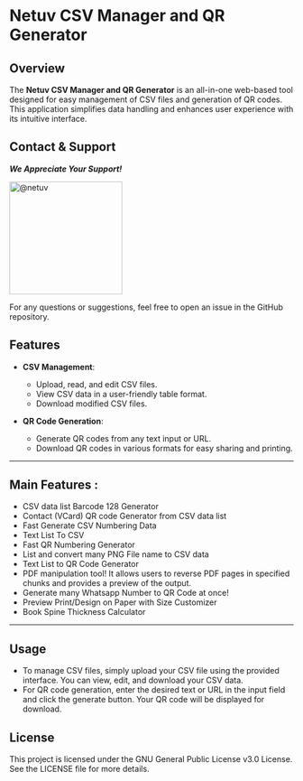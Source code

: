 
# Netuv CSV Manager and QR Generator

## Overview

The **Netuv CSV Manager and QR Generator** is an all-in-one web-based tool designed for easy management of CSV files and generation of QR codes. This application simplifies data handling and enhances user experience with its intuitive interface.

## Contact & Support
***We Appreciate Your Support!*** 

<a href="https://trakteer.id/netuv/tip" target="_blank">
  <img src=https://trakteer-bedesk.s3.ap-southeast-1.amazonaws.com/storage/branding_media/lmWrnYB222t4UieTIowhHr44C1oDJkoSmtEVonF7.png alt="@netuv" width="200" />
</a>

For any questions or suggestions, feel free to open an issue in the GitHub repository.

## Features

-   **CSV Management**:
    
    -   Upload, read, and edit CSV files.
    -   View CSV data in a user-friendly table format.
    -   Download modified CSV files.
-   **QR Code Generation**:
    
    -   Generate QR codes from any text input or URL.
    -   Download QR codes in various formats for easy sharing and printing.
      
*******************************************************************************
## Main Features :

- CSV data list Barcode 128 Generator
- Contact (VCard) QR code Generator from CSV data list
- Fast Generate CSV Numbering Data
- Text List To CSV
- Fast QR Numbering Generator
- List and convert many PNG File name to CSV data
- Text List to QR Code Generator
- PDF manipulation tool! It allows users to reverse PDF pages in specified chunks and provides a preview of the output.
- Generate many Whatsapp Number to QR Code at once!
- Preview Print/Design on Paper with Size Customizer
- Book Spine Thickness Calculator
*******************************************************************************

## Usage

-   To manage CSV files, simply upload your CSV file using the provided interface. You can view, edit, and download your CSV data.
-   For QR code generation, enter the desired text or URL in the input field and click the generate button. Your QR code will be displayed for download.

## License

This project is licensed under the GNU General Public License v3.0 License. See the LICENSE file for more details.
